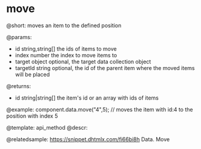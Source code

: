 move
==========

@short:
	moves an item to the defined position

@params:
- id 			string,string[]		the ids of items to move
- index			number				the index to move items to
- target		object				optional, the target data collection object
- targetId		string				optional, the id of the parent item where the moved items will be placed


@returns:
- id    string|string[]   the item's id or an array with ids of items

@example:
component.data.move("4",5); // moves the item with id:4 to the position with index 5


@template: api_method
@descr:

@relatedsample: https://snippet.dhtmlx.com/fi66bi8h	Data. Move